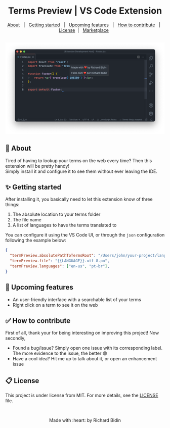 <h1 align="center">Terms Preview | VS Code Extension</h1>
<p align="center">
  <a href="#-about">About</a> &#xa0; | &#xa0; 
  <a href="#-getting-started">Getting started</a> &#xa0; | &#xa0;
  <a href="#-upcoming-features">Upcoming features</a> &#xa0; | &#xa0;
  <a href="#-how-to-contribute">How to contribute</a> &#xa0; | &#xa0;
  <a href="#memo-license">License</a> &#xa0;| &#xa0;
  <a href="https://marketplace.visualstudio.com/items?itemName=richard-bidin.term-preview">Marketplace</a> &#xa0;
</p>
&#xa0;
<img alt="Extension screenshot" src="https://github.com/nidib/term-preview/blob/master/screenshot.png?raw=true" />

## 🎯 About
Tired of having to lookup your terms on the web every time? Then this extension will be pretty handy!</br>
Simply install it and configure it to see them without ever leaving the IDE.


## ✨ Getting started
After installing it, you basically need to let this extension know of three things: </br>
1. The absolute location to your terms folder
2. The file name
3. A list of languages to have the terms translated to

You can configure it using the VS Code UI, or through the `json` configuration following the example below:
```json
{
  "termPreview.absolutePathToTermsRoot": "/Users/john/your-project/language/terms",
  "termPreview.file": "{{LANGUAGE}}.utf-8.po",
  "termPreview.languages": ["en-us", "pt-br"],
}
```


## 🚀 Upcoming features
- An user-friendly interface with a searchable list of your terms
- Right click on a term to see it on the web


## ✅ How to contribute
First of all, thank your for being interesting on improving this project! Now secondly, </br>
- Found a bug/issue? Simply open one issue with its corresponding label. The more evidence to the issue, the better :smile:
- Have a cool idea? Hit me up to talk about it, or open an enhancement issue


## 📋 License
This project is under license from MIT. For more details, see the [LICENSE](LICENSE.md) file.

&#xa0;
<p align="center">Made with :heart: by Richard Bidin</p>
&#xa0;